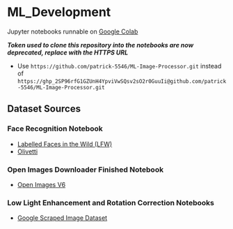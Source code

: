# ML_Development

Jupyter notebooks runnable on [Google Colab](https://research.google.com/colaboratory/faq.html)

***Token used to clone this repository into the notebooks are now deprecated, replace with the HTTPS URL***

- Use `https://github.com/patrick-5546/ML-Image-Processor.git` instead of `https://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@github.com/patrick-5546/ML-Image-Processor.git`

## Dataset Sources

### Face Recognition Notebook

- [Labelled Faces in the Wild (LFW)](http://vis-www.cs.umass.edu/lfw/#download)
- [Olivetti](https://www.kaggle.com/imrandude/olivetti)

### Open Images Downloader Finished Notebook

- [Open Images V6](https://storage.googleapis.com/openimages/web/index.html)

### Low Light Enhancement and Rotation Correction Notebooks

- [Google Scraped Image Dataset](https://www.kaggle.com/duttadebadri/image-classification)
